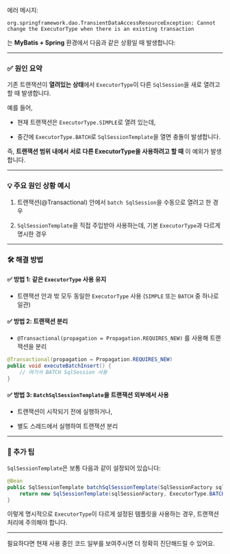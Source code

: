 

에러 메시지:

```
org.springframework.dao.TransientDataAccessResourceException: Cannot change the ExecutorType when there is an existing transaction
```

는 **MyBatis + Spring** 환경에서 다음과 같은 상황일 때 발생합니다:

---

### ✅ **원인 요약**

기존 트랜잭션이 **열려있는 상태**에서 `ExecutorType`이 다른 `SqlSession`을 새로 열려고 할 때 발생합니다.

예를 들어,

- 현재 트랜잭션은 `ExecutorType.SIMPLE`로 열려 있는데,
    
- 중간에 `ExecutorType.BATCH`로 `SqlSessionTemplate`을 열면 충돌이 발생합니다.
    

즉, **트랜잭션 범위 내에서 서로 다른 ExecutorType을 사용하려고 할 때** 이 예외가 발생합니다.

---

### 💡 주요 원인 상황 예시

1. 트랜잭션(@Transactional) 안에서 `batch SqlSession`을 수동으로 열려고 한 경우
    
2. `SqlSessionTemplate`을 직접 주입받아 사용하는데, 기본 `ExecutorType`과 다르게 명시한 경우
    

---

### 🛠 해결 방법

#### ✅ **방법 1: 같은 `ExecutorType` 사용 유지**

- 트랜잭션 안과 밖 모두 동일한 `ExecutorType` 사용 (`SIMPLE` 또는 `BATCH` 중 하나로 일관)
    

#### ✅ **방법 2: 트랜잭션 분리**

- `@Transactional(propagation = Propagation.REQUIRES_NEW)` 를 사용해 트랜잭션을 분리
    

```java
@Transactional(propagation = Propagation.REQUIRES_NEW)
public void executeBatchInsert() {
    // 여기서 BATCH SqlSession 사용
}
```

#### ✅ **방법 3: `BatchSqlSessionTemplate`을 트랜잭션 외부에서 사용**

- 트랜잭션이 시작되기 전에 실행하거나,
    
- 별도 스레드에서 실행하여 트랜잭션 분리
    

---

### 📌 추가 팁

`SqlSessionTemplate`은 보통 다음과 같이 설정되어 있습니다:

```java
@Bean
public SqlSessionTemplate batchSqlSessionTemplate(SqlSessionFactory sqlSessionFactory) {
    return new SqlSessionTemplate(sqlSessionFactory, ExecutorType.BATCH);
}
```

이렇게 명시적으로 `ExecutorType`이 다르게 설정된 템플릿을 사용하는 경우, 트랜잭션 처리에 주의해야 합니다.

---

필요하다면 현재 사용 중인 코드 일부를 보여주시면 더 정확히 진단해드릴 수 있어요.